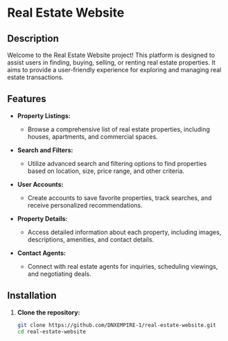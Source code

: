 # Real Estate Website

## Description

Welcome to the Real Estate Website project! This platform is designed to assist users in finding, buying, selling, or renting real estate properties. It aims to provide a user-friendly experience for exploring and managing real estate transactions.

## Features

- **Property Listings:**
  - Browse a comprehensive list of real estate properties, including houses, apartments, and commercial spaces.

- **Search and Filters:**
  - Utilize advanced search and filtering options to find properties based on location, size, price range, and other criteria.

- **User Accounts:**
  - Create accounts to save favorite properties, track searches, and receive personalized recommendations.

- **Property Details:**
  - Access detailed information about each property, including images, descriptions, amenities, and contact details.

- **Contact Agents:**
  - Connect with real estate agents for inquiries, scheduling viewings, and negotiating deals.

## Installation

1. **Clone the repository:**
   ```bash
   git clone https://github.com/DNXEMPIRE-1/real-estate-website.git
   cd real-estate-website
